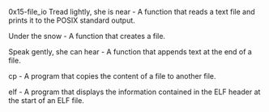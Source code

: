 0x15-file_io
Tread lightly, she is near - A function that reads a text file and prints it to the POSIX standard output.

Under the snow - A function that creates a file.

Speak gently, she can hear - A function that appends text at the end of a file.

cp - A program that copies the content of a file to another file.

elf - A program that displays the information contained in the ELF header at the start of an ELF file.
